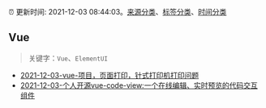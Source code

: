 :alarm_clock: 更新时间: 2021-12-03 08:44:03。[来源分类](../README.md)、[标签分类](../TAGS.md)、[时间分类](../TIMELINE.md)

## Vue


> 关键字：`Vue`、`ElementUI`



- [2021-12-03-vue-项目，页面打印，针式打印机打印问题](https://www.v2ex.com/t/819836) 
- [2021-12-03-个人开源vue-code-view:一个在线编辑、实时预览的代码交互组件](https://www.v2ex.com/t/819833) 